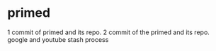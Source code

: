 # primed
1 commit of primed and its repo.
2 commit of the primed and its repo.
google and youtube
stash process

